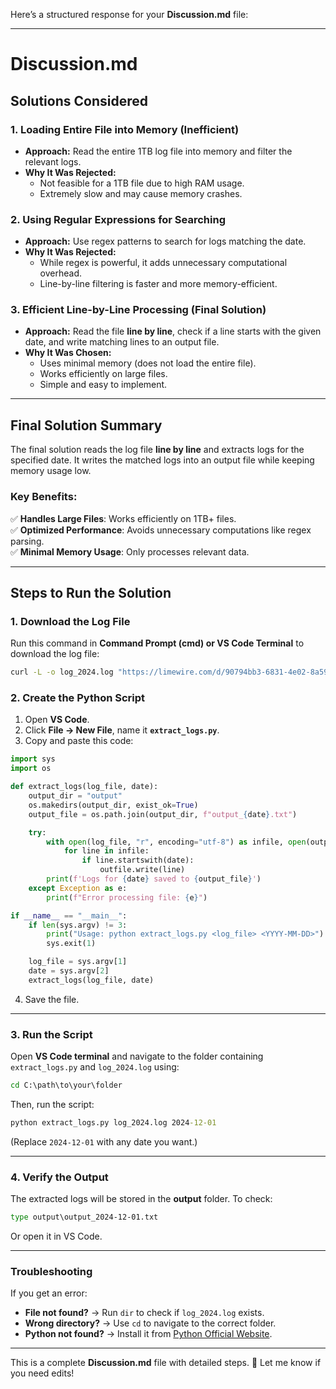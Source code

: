 Here’s a structured response for your **Discussion.md** file:  

---

# **Discussion.md**  

## **Solutions Considered**  

### **1. Loading Entire File into Memory (Inefficient)**
- **Approach:** Read the entire 1TB log file into memory and filter the relevant logs.  
- **Why It Was Rejected:**  
  - Not feasible for a 1TB file due to high RAM usage.  
  - Extremely slow and may cause memory crashes.  

### **2. Using Regular Expressions for Searching**
- **Approach:** Use regex patterns to search for logs matching the date.  
- **Why It Was Rejected:**  
  - While regex is powerful, it adds unnecessary computational overhead.  
  - Line-by-line filtering is faster and more memory-efficient.  

### **3. Efficient Line-by-Line Processing (Final Solution)**
- **Approach:** Read the file **line by line**, check if a line starts with the given date, and write matching lines to an output file.  
- **Why It Was Chosen:**  
  - Uses minimal memory (does not load the entire file).  
  - Works efficiently on large files.  
  - Simple and easy to implement.  

---

## **Final Solution Summary**  
The final solution reads the log file **line by line** and extracts logs for the specified date. It writes the matched logs into an output file while keeping memory usage low.  

### **Key Benefits:**  
✅ **Handles Large Files**: Works efficiently on 1TB+ files.  
✅ **Optimized Performance**: Avoids unnecessary computations like regex parsing.  
✅ **Minimal Memory Usage**: Only processes relevant data.  

---

## **Steps to Run the Solution**  

### **1. Download the Log File**  
Run this command in **Command Prompt (cmd) or VS Code Terminal** to download the log file:  

```cmd
curl -L -o log_2024.log "https://limewire.com/d/90794bb3-6831-4e02-8a59-ffc7f3b8b2a3#X1xnzrH5s4H_DKEkT_dfBuUT1mFKZuj4cFWNoMJGX98"
```

### **2. Create the Python Script**  
1. Open **VS Code**.  
2. Click **File → New File**, name it **`extract_logs.py`**.  
3. Copy and paste this code:  

```python
import sys
import os

def extract_logs(log_file, date):
    output_dir = "output"
    os.makedirs(output_dir, exist_ok=True)
    output_file = os.path.join(output_dir, f"output_{date}.txt")

    try:
        with open(log_file, "r", encoding="utf-8") as infile, open(output_file, "w", encoding="utf-8") as outfile:
            for line in infile:
                if line.startswith(date):
                    outfile.write(line)
        print(f'Logs for {date} saved to {output_file}')
    except Exception as e:
        print(f"Error processing file: {e}")

if __name__ == "__main__":
    if len(sys.argv) != 3:
        print("Usage: python extract_logs.py <log_file> <YYYY-MM-DD>")
        sys.exit(1)

    log_file = sys.argv[1]
    date = sys.argv[2]
    extract_logs(log_file, date)
```

4. Save the file.  

---

### **3. Run the Script**  
Open **VS Code terminal** and navigate to the folder containing `extract_logs.py` and `log_2024.log` using:  

```cmd
cd C:\path\to\your\folder
```

Then, run the script:  

```cmd
python extract_logs.py log_2024.log 2024-12-01
```

(Replace `2024-12-01` with any date you want.)

---

### **4. Verify the Output**  
The extracted logs will be stored in the **output** folder. To check:  

```cmd
type output\output_2024-12-01.txt
```

Or open it in VS Code.

---

### **Troubleshooting**  
If you get an error:  
- **File not found?** → Run `dir` to check if `log_2024.log` exists.  
- **Wrong directory?** → Use `cd` to navigate to the correct folder.  
- **Python not found?** → Install it from [Python Official Website](https://www.python.org/downloads/).  

---

This is a complete **Discussion.md** file with detailed steps. 🚀 Let me know if you need edits!